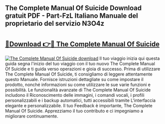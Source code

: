 ## The Complete Manual Of Suicide Download gratuit PDF - Part-FzL Italiano Manuale del proprietario del servizio N3O4z

# <h2><a href="http://dfdrjjs.blite.top/?on=The+Complete+Manual+Of+Suicide">🔗Download 👉🔴 The Complete Manual Of Suicide</a></h2>

[![The Complete Manual Of Suicide download](https://i.imgur.com/lujVjoI.png)](http://dfdrjjs.blite.top/?on=The+Complete+Manual+Of+Suicide)
Il tuo viaggio inizia qui questa guida segna l'inizio del tuo viaggio con il tuo nuovo The Complete Manual Of Suicide e ti guida verso operazioni e gioia di successo. Prima di utilizzare The Complete Manual Of Suicide, ti consigliamo di leggere attentamente questo Manuale. Fornisce istruzioni dettagliate su come impostare il prodotto, nonché informazioni su come utilizzare le sue varie funzioni e possibilità. Le funzionalità avanzate di The Complete Manual Of Suicide includono il Riconoscimento delle immagini, i comandi vocali, i profili personalizzabili e i backup automatici, tutti accessibili tramite L'interfaccia elegante e personalizzabile. Il tuo Feedback è importante, The Complete Manual Of Suicide. Apprezziamo il tuo contributo e ci impegniamo a migliorare continuamente.

